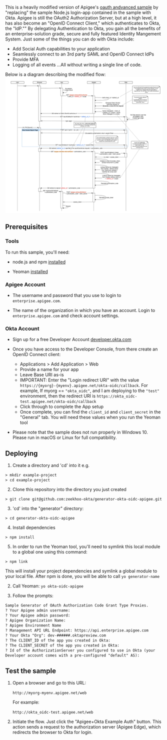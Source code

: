 This is a heavily modified version of Apigee's [oauth andvanced sample](https://github.com/apigee/api-platform-samples/tree/master/sample-proxies/oauth-advanced) by "replacing" the sample Node.js login-app contained in the sample with Okta. Apigee is still the OAuth2 Authorization Server, but at a high level, it has also become an "OpenID Connect Client," which authenticates to Okta, the "IdP."" By delegating Authentication to Okta, you gain all the benefits of an enterprise-solution grade, secure and fully featured Identity Mangement System. Just some of the things you can do with Okta include:
* Add Social Auth capabilities to your application
* Seamlessly connect to an 3rd party SAML and OpenID Connect IdPs
* Provide MFA
* Logging of all events
...All without writing a single line of code.

Below is a diagram describing the modified flow:
![alt text](images/Apigee-AS-Okta-IdP.png)


## <a name="prerequisites">Prerequisites
### Tools
To run this sample, you'll need:
* node.js and npm [installed](https://nodejs.org/)

* Yeoman [installed](http://yeoman.io/)

### Apigee Account
* The username and password that you use to login to `enterprise.apigee.com`.

* The name of the organization in which you have an account. Login to
  `enterprise.apigee.com` and check account settings.

### Okta Account
* Sign up for a free Developer Account [developer.okta.com](https://developer.okta.com/signup)

* Once you have access to the Developer Console, from there create an OpenID Connect client:
    - Applications > Add Application > Web
    - Provide a name for your app
    - Leave Base URI as-is
    - IMPORTANT: Enter the "Login redirect URI" with the value `https://{myorg}-{myenv}.apigee.net/okta-oidc/callback`. For example, If myorg == `"okta_oidc"`, and I am deploying to the `"test"` environment, then the redirect URI is `https://okta_oidc-test.apigee.net/okta-oidc/callback`
    - Click through to complete the App setup
    - Once complete, you can find the `client_id` and `client_secret` in the "General" tab. You will need these values when you run the Yeoman tool

* Please note that the sample does not run properly in Windows 10.  Please run in macOS or Linux for full compatibility.

## <a name="deploy">Deploying
1. Create a directory and 'cd' into it
e.g.
```
> mkdir example-project
> cd example-project
```

2. Clone this repository into the directory you just created
```
> git clone git@github.com:zeekhoo-okta/generator-okta-oidc-apigee.git
```

3. 'cd' into the "generator" directory:
```
> cd generator-okta-oidc-apigee
```

4. Install dependencies
```
> npm install
```

5. In order to run the Yeoman tool, you'll need to symlink this local module to a global one using this command:
```
> npm link
```
This will install your project dependencies and symlink a global module to your local file. After npm is done, you will be able to call `yo generator-name`

2. Call Yeoman:
    `yo okta-oidc-apigee`

3. Follow the prompts:

```
Sample Generator of OAuth Authorization Code Grant Type Proxies.
? Your Apigee admin username:
? Your Apigee admin password:
? Apigee Organization Name:
? Apigee Environment Name
? Management API URL Endpoint: https://api.enterprise.apigee.com
? Your Okta "Org": dev-######.oktapreview.com
? The CLIENT_ID of the app you created in Okta:
? The CLIENT_SECRET of the app you created in Okta:
? Id of the AuthorizationServer you configured to use in Okta (your Developer account comes with a pre-configured "default" AS):
```

## <a name="testit">Test the sample

1. Open a browser and go to this URL:

    `http://myorg-myenv.apigee.net/web`

    For example:

    `http://okta_oidc-test.apigee.net/web`

2. Initiate the flow.  Just click the "Apigee+Okta Example Auth" button. This action sends a request to the authorization server (Apigee Edge), which redirects the browser to Okta for login.

